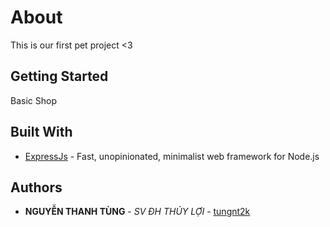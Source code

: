 # About

This is our first pet project <3

## Getting Started

Basic Shop 

## Built With

* [ExpressJs](https://expressjs.com/) - Fast, unopinionated, minimalist web framework for Node.js

## Authors

* **NGUYỄN THANH TÙNG** - *SV ĐH THỦY LỢI* - [tungnt2k](https://github.com/tungnt2k)







